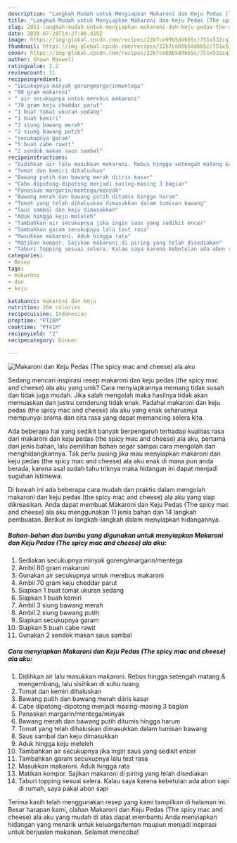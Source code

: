 ```yaml
---
description: "Langkah Mudah untuk Menyiapkan Makaroni dan Keju Pedas (The spicy mac and cheese) ala aku Anti Gagal"
title: "Langkah Mudah untuk Menyiapkan Makaroni dan Keju Pedas (The spicy mac and cheese) ala aku Anti Gagal"
slug: 2051-langkah-mudah-untuk-menyiapkan-makaroni-dan-keju-pedas-the-spicy-mac-and-cheese-ala-aku-anti-gagal
date: 2020-07-28T14:27:06.415Z
image: https://img-global.cpcdn.com/recipes/22b7ce09b5dd6b5c/751x532cq70/makaroni-dan-keju-pedas-the-spicy-mac-and-cheese-ala-aku-foto-resep-utama.jpg
thumbnail: https://img-global.cpcdn.com/recipes/22b7ce09b5dd6b5c/751x532cq70/makaroni-dan-keju-pedas-the-spicy-mac-and-cheese-ala-aku-foto-resep-utama.jpg
cover: https://img-global.cpcdn.com/recipes/22b7ce09b5dd6b5c/751x532cq70/makaroni-dan-keju-pedas-the-spicy-mac-and-cheese-ala-aku-foto-resep-utama.jpg
author: Shawn Maxwell
ratingvalue: 3.2
reviewcount: 11
recipeingredient:
- "secukupnya minyak gorengmargarinmentega"
- "80 gram makaroni"
- " air secukupnya untuk merebus makaroni"
- "70 gram keju cheddar parut"
- "1 buat tomat ukuran sedang"
- "1 buah kemiri"
- "3 siung bawang merah"
- "2 siung bawang putih"
- "secukupnya garam"
- "5 buah cabe rawit"
- "2 sendok makan saus sambal"
recipeinstructions:
- "Didihkan air lalu masukkan makaroni. Rebus hingga setengah matang &amp; mengembang, lalu sisihkan di suhu ruang"
- "Tomat dan kemiri dihaluskan"
- "Bawang putih dan bawang merah diiris kasar"
- "Cabe dipotong-dipotong menjadi masing-masing 3 bagian"
- "Panaskan margarin/mentega/minyak"
- "Bawang merah dan bawang putih ditumis hingga harum"
- "Tomat yang telah dihaluskan dimasukkan dalam tumisan bawang"
- "Saus sambal dan keju dimasukkan"
- "Aduk hingga keju meleleh"
- "Tambahkan air secukupnya jika ingin saus yang sedikit encer"
- "Tambahkan garam secukupnya lalu test rasa"
- "Masukkan makaroni. Aduk hingga rata"
- "Matikan kompor. Sajikan makaroni di piring yang telah disediakan"
- "Taburi topping sesuai selera. Kalau saya karena kebetulan ada abon sapi di rumah, saya pakai abon sapi"
categories:
- Resep
tags:
- makaroni
- dan
- keju

katakunci: makaroni dan keju 
nutrition: 264 calories
recipecuisine: Indonesian
preptime: "PT26M"
cooktime: "PT41M"
recipeyield: "2"
recipecategory: Dinner

---
```



![Makaroni dan Keju Pedas (The spicy mac and cheese) ala aku](https://img-global.cpcdn.com/recipes/22b7ce09b5dd6b5c/751x532cq70/makaroni-dan-keju-pedas-the-spicy-mac-and-cheese-ala-aku-foto-resep-utama.jpg)

Sedang mencari inspirasi resep makaroni dan keju pedas (the spicy mac and cheese) ala aku yang unik? Cara menyiapkannya memang tidak susah dan tidak juga mudah. Jika salah mengolah maka hasilnya tidak akan memuaskan dan justru cenderung tidak enak. Padahal makaroni dan keju pedas (the spicy mac and cheese) ala aku yang enak seharusnya mempunyai aroma dan cita rasa yang dapat memancing selera kita.



Ada beberapa hal yang sedikit banyak berpengaruh terhadap kualitas rasa dari makaroni dan keju pedas (the spicy mac and cheese) ala aku, pertama dari jenis bahan, lalu pemilihan bahan segar sampai cara mengolah dan menghidangkannya. Tak perlu pusing jika mau menyiapkan makaroni dan keju pedas (the spicy mac and cheese) ala aku enak di mana pun anda berada, karena asal sudah tahu triknya maka hidangan ini dapat menjadi suguhan istimewa.


Di bawah ini ada beberapa cara mudah dan praktis dalam mengolah makaroni dan keju pedas (the spicy mac and cheese) ala aku yang siap dikreasikan. Anda dapat membuat Makaroni dan Keju Pedas (The spicy mac and cheese) ala aku menggunakan 11 jenis bahan dan 14 langkah pembuatan. Berikut ini langkah-langkah dalam menyiapkan hidangannya.

<!--inarticleads1-->

##### Bahan-bahan dan bumbu yang digunakan untuk menyiapkan Makaroni dan Keju Pedas (The spicy mac and cheese) ala aku:

1. Sediakan secukupnya minyak goreng/margarin/mentega
1. Ambil 80 gram makaroni
1. Gunakan  air secukupnya untuk merebus makaroni
1. Ambil 70 gram keju cheddar parut
1. Siapkan 1 buat tomat ukuran sedang
1. Siapkan 1 buah kemiri
1. Ambil 3 siung bawang merah
1. Ambil 2 siung bawang putih
1. Siapkan secukupnya garam
1. Siapkan 5 buah cabe rawit
1. Gunakan 2 sendok makan saus sambal




<!--inarticleads2-->

##### Cara menyiapkan Makaroni dan Keju Pedas (The spicy mac and cheese) ala aku:

1. Didihkan air lalu masukkan makaroni. Rebus hingga setengah matang &amp; mengembang, lalu sisihkan di suhu ruang
1. Tomat dan kemiri dihaluskan
1. Bawang putih dan bawang merah diiris kasar
1. Cabe dipotong-dipotong menjadi masing-masing 3 bagian
1. Panaskan margarin/mentega/minyak
1. Bawang merah dan bawang putih ditumis hingga harum
1. Tomat yang telah dihaluskan dimasukkan dalam tumisan bawang
1. Saus sambal dan keju dimasukkan
1. Aduk hingga keju meleleh
1. Tambahkan air secukupnya jika ingin saus yang sedikit encer
1. Tambahkan garam secukupnya lalu test rasa
1. Masukkan makaroni. Aduk hingga rata
1. Matikan kompor. Sajikan makaroni di piring yang telah disediakan
1. Taburi topping sesuai selera. Kalau saya karena kebetulan ada abon sapi di rumah, saya pakai abon sapi




Terima kasih telah menggunakan resep yang kami tampilkan di halaman ini. Besar harapan kami, olahan Makaroni dan Keju Pedas (The spicy mac and cheese) ala aku yang mudah di atas dapat membantu Anda menyiapkan hidangan yang menarik untuk keluarga/teman maupun menjadi inspirasi untuk berjualan makanan. Selamat mencoba!
